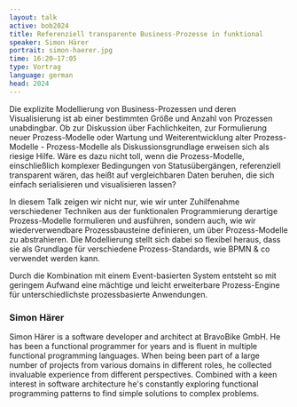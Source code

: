 ```yaml
---
layout: talk
active: bob2024
title: Referenziell transparente Business-Prozesse in funktional
speaker: Simon Härer
portrait: simon-haerer.jpg
time: 16:20–17:05
type: Vortrag
language: german
head: 2024
---
```


Die explizite Modellierung von Business-Prozessen und deren
Visualisierung ist ab einer bestimmten Größe und Anzahl von Prozessen
unabdingbar. Ob zur Diskussion über Fachlichkeiten, zur Formulierung
neuer Prozess-Modelle oder Wartung und Weiterentwicklung alter
Prozess-Modelle - Prozess-Modelle als Diskussionsgrundlage erweisen
sich als riesige Hilfe. Wäre es dazu nicht toll, wenn die
Prozess-Modelle, einschließlich komplexer Bedingungen von
Statusübergängen, referenziell transparent wären, das heißt auf
vergleichbaren Daten beruhen, die sich einfach serialisieren und
visualisieren lassen?

In diesem Talk zeigen wir nicht nur, wie wir unter Zuhilfenahme
verschiedener Techniken aus der funktionalen Programmierung derartige
Prozess-Modelle formulieren und ausführen, sondern auch, wie wir
wiederverwendbare Prozessbausteine definieren, um über Prozess-Modelle
zu abstrahieren. Die Modellierung stellt sich dabei so flexibel
heraus, dass sie als Grundlage für verschiedene Prozess-Standards, wie
BPMN & co verwendet werden kann.

Durch die Kombination mit einem Event-basierten System entsteht so mit
geringem Aufwand eine mächtige und leicht erweiterbare Prozess-Engine
für unterschiedlichste prozessbasierte Anwendungen.

### Simon Härer

Simon Härer is a software developer and architect at BravoBike GmbH.
He has been a functional programmer for years and is fluent in
multiple functional programming languages. When being been part of a
large number of projects from various domains in different roles, he
collected invaluable experience from different perspectives. Combined
with a keen interest in software architecture he's constantly
exploring functional programming patterns to find simple solutions to
complex problems.
